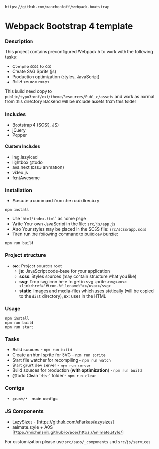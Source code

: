 `https://github.com/manchenkoff/webpack-bootstrap`

# Webpack Bootstrap 4 template

### Description

This project contains preconfigured Webpack 5 to work with the following tasks:

- Compile `SCSS` to `CSS`
- Create SVG Sprite (js)
- Production optimization (styles, JavaScript)
- Build source maps

This build need copy to `public/typo3conf/ext/theme/Resources/Public/assets` and work as normal from this directory
Backend will be include assets from this folder

### Includes

- Bootstrap 4 (SCSS, JS)
- jQuery 
- Popper

#### Custom Includes
- img.lazyload 
- lightbox @todo
- aos.next (css3 animation)
- video.js
- fontAwesome

### Installation

- Execute a command from the root directory
```
npm install
```
- Use '`html/index.html`' as home page
- Write Your own JavaScript in the file: `src/js/app.js`
- Also Your styles may be placed in the SCSS file: `src/scss/app.scss`
- Then run the following command to build `dev` bundle:
```
npm run build
``` 

### Project structure

- **src**: Project sources root
    - **js**: JavaScript code-base for your application
    - **scss**: Styles sources (may contain structure what you like)
    - **svg**: Drop svg icon here to get in svg sprite `<svg><use xlink:href="#icon-%filename%"></use></svg>`
    - **static**: Images and media-files which uses statically (will be copied to the `dist` directory), ex: uses in the HTML

### Usage
```
npm install
npm run build
npm run start
```

### Tasks

- Build sources - ```npm run build```
- Create an html sprite for SVG - ```npm run sprite```
- Start file watcher for recompiling - ```npm run watch```
- Start grunt dev server - ```npm run server```
- Build sources for production (**with optimization**) - ```npm run build```
- @todo Clean '`dist`' folder - ```npm run clear```



### Configs

-  `grunt/*` - main configs

### JS Components
- LazySizes - [https://github.com/aFarkas/lazysizes]
- animate.style + AOS [https://michalsnik.github.io/aos/,https://animate.style/]

For customization please use `src/sass/_components` and `src/js/services`